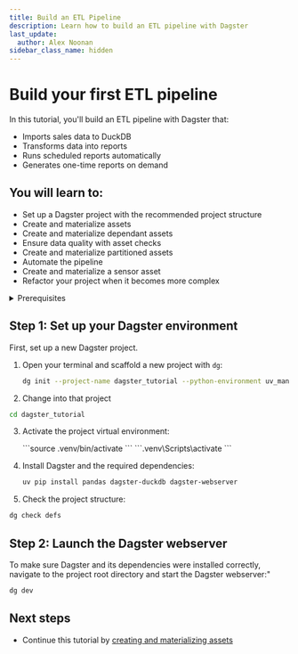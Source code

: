 ```yaml
---
title: Build an ETL Pipeline
description: Learn how to build an ETL pipeline with Dagster
last_update:
  author: Alex Noonan
sidebar_class_name: hidden
---
```


# Build your first ETL pipeline

In this tutorial, you'll build an ETL pipeline with Dagster that:

- Imports sales data to DuckDB
- Transforms data into reports
- Runs scheduled reports automatically
- Generates one-time reports on demand

## You will learn to:

- Set up a Dagster project with the recommended project structure
- Create and materialize assets
- Create and materialize dependant assets
- Ensure data quality with asset checks
- Create and materialize partitioned assets
- Automate the pipeline
- Create and materialize a sensor asset
- Refactor your project when it becomes more complex

<details>
  <summary>Prerequisites</summary>

To follow the steps in this guide, you'll need:

- Basic Python knowledge
- Python 3.9+ installed on your system. Refer to the [Installation guide](/getting-started/installation) for information.
- Familiarity with SQL and Python data manipulation libraries, such as Pandas.
- Understanding of data pipelines and the extract, transform, and load process.

</details>

## Step 1: Set up your Dagster environment

First, set up a new Dagster project.

1. Open your terminal and scaffold a new project with `dg`:

   ```bash
   dg init --project-name dagster_tutorial --python-environment uv_managed
   ```

2. Change into that project

  ```bash
  cd dagster_tutorial
  ```

3. Activate the project virtual environment:

   <Tabs>
     <TabItem value="macos" label="MacOS">
       ```source .venv/bin/activate ```
     </TabItem>
     <TabItem value="windows" label="Windows">
       ```.venv\Scripts\activate ```
     </TabItem>
   </Tabs>

4. Install Dagster and the required dependencies:

   ```bash
   uv pip install pandas dagster-duckdb dagster-webserver
   ```

5. Check the project structure:

  ```bash
  dg check defs
  ```

## Step 2: Launch the Dagster webserver

To make sure Dagster and its dependencies were installed correctly, navigate to the project root directory and start the Dagster webserver:"

```bash
dg dev
```

## Next steps

- Continue this tutorial by [creating and materializing assets](/etl-pipeline-tutorial/create-and-materialize-assets)
